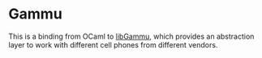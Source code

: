 Gammu
=====

This is a binding from OCaml to [libGammu](http://wammu.eu/), which
provides an abstraction layer to work with different cell phones from
different vendors.
